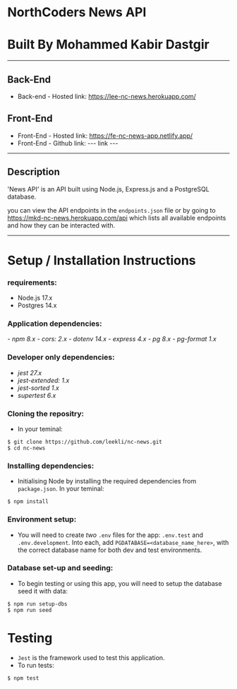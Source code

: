 # **NorthCoders News API**

# **Built By Mohammed Kabir Dastgir**

---

## **Back-End**

- Back-end - Hosted link: https://lee-nc-news.herokuapp.com/

## **Front-End**

- Front-End - Hosted link: https://fe-nc-news-app.netlify.app/
- Front-End - Github link: --- link ---

---

## **Description**

'News API' is an API built using Node.js, Express.js and a PostgreSQL database.

you can view the API endpoints in the `endpoints.json` file or by going to https://mkd-nc-news.herokuapp.com/api which lists all available endpoints and how they can be interacted with.

---

# **Setup / Installation Instructions**

### **requirements:**

- Node.js 17.x
- Postgres 14.x

### **Application dependencies:**

<i>
- npm 8.x
- cors: 2.x
- dotenv 14.x
- express 4.x
- pg 8.x
- pg-format 1.x
  </i>

### **Developer only dependencies:**

<i>

- jest 27.x
- jest-extended: 1.x
- jest-sorted 1.x
- supertest 6.x
  </i>

### **Cloning the repositry:**

- In your teminal:

```
$ git clone https://github.com/leekli/nc-news.git
$ cd nc-news
```

### **Installing dependencies:**

- Initialising Node by installing the required dependencies from `package.json`. In your teminal:

```
$ npm install
```

### **Environment setup:**

- You will need to create _two_ `.env` files for the app: `.env.test` and `.env.development`. Into each, add `PGDATABASE=<database_name_here>`, with the correct database name for both dev and test environments.

### **Database set-up and seeding:**

- To begin testing or using this app, you will need to setup the database seed it with data:

```
$ npm run setup-dbs
$ npm run seed
```

# **Testing**

- `Jest` is the framework used to test this application.
- To run tests:

```
$ npm test
```
